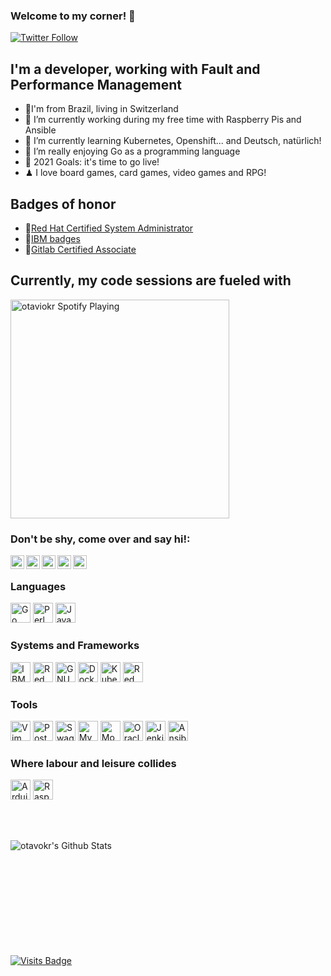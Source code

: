### Welcome to my corner! 👋

[![Twitter Follow](https://img.shields.io/twitter/follow/okrofatto?color=1DA1F2&logo=twitter&style=for-the-badge)](https://twitter.com/intent/follow?original_referer=https%3A%2F%2Fgithub.com%2Fotaviokr&screen_name=okrofatto)

## I'm a developer, working with Fault and Performance Management

- 🚂I'm from Brazil, living in Switzerland
- 🔭 I’m currently working during my free time with Raspberry Pis and Ansible
- 🧠 I’m currently learning Kubernetes, Openshift... and Deutsch, natürlich!
- 👯 I’m really enjoying Go as a programming language
- 🥅 2021 Goals: it's time to go live!
- ♟ I love board games, card games, video games and RPG!

## Badges of honor
- 🏅[Red Hat Certified System Administrator][rhcsa_certification]
- 🏅[IBM badges][ibm_badges]
- 🏅[Gitlab Certified Associate][gitlab_badge]

## Currently, my code sessions are fueled with
[<img src="https://novatorem.otaviokr.vercel.app/api/spotify" alt="otaviokr Spotify Playing" width=350 />](https://open.spotify.com/user/12166119813)

### Don't be shy, come over and say hi!:

[<img align="left" alt="otaviokr | YouTube" width="22px" src="https://cdn.jsdelivr.net/npm/simple-icons@v3/icons/youtube.svg" />][youtube]
[<img align="left" alt="okrofatto | Twitter" width="22px" src="https://cdn.jsdelivr.net/npm/simple-icons@v3/icons/twitter.svg" />][twitter]
[<img align="left" alt="otaviorofatto | LinkedIn" width="22px" src="https://cdn.jsdelivr.net/npm/simple-icons@v3/icons/linkedin.svg" />][linkedin]
[<img align="left" alt="otaviokr | Instagram" width="22px" src="https://cdn.jsdelivr.net/npm/simple-icons@v3/icons/instagram.svg" />][instagram]
[<img align="left" alt="otaviokr | Twitch" width="22px" src="https://cdn.jsdelivr.net/npm/simple-icons@v3/icons/twitch.svg" />][twitch]

<br />

### Languages

[<img alt="Go Language" height="32" width="32" src="https://cdn.jsdelivr.net/npm/simple-icons@v3/icons/go.svg" />][golang]
[<img alt="Perl" height="32" width="32" src="https://cdn.jsdelivr.net/npm/simple-icons@v3/icons/perl.svg" />][perl]
[<img alt="Java" height="32" width="32" src="https://cdn.jsdelivr.net/npm/simple-icons@v3/icons/java.svg" />][java]

### Systems and Frameworks
[<img alt="IBM" height="32" width="32" src="https://cdn.jsdelivr.net/npm/simple-icons@v3/icons/ibm.svg" />][ibm]
[<img alt="Red Hat Enterprise Linux" height="32" width="32" src="https://cdn.jsdelivr.net/npm/simple-icons@v3/icons/redhat.svg" />][redhat]
[<img alt="GNU Bash" height="32" width="32" src="https://cdn.jsdelivr.net/npm/simple-icons@v3/icons/gnubash.svg" />][bash]
[<img alt="Docker" height="32" width="32" src="https://cdn.jsdelivr.net/npm/simple-icons@v3/icons/docker.svg" />][docker]
[<img alt="Kubernetes" height="32" width="32" src="https://cdn.jsdelivr.net/npm/simple-icons@v3/icons/kubernetes.svg" />][kubernetes]
[<img alt="Red Hat OpenShift" height="32" width="32" src="https://cdn.jsdelivr.net/npm/simple-icons@v3/icons/redhatopenshift.svg" />][openshift]

### Tools
[<img alt="Vim" height="32" width="32" src="https://cdn.jsdelivr.net/npm/simple-icons@v3/icons/vim.svg" />][vim]
[<img alt="Postman" height="32" width="32" src="https://cdn.jsdelivr.net/npm/simple-icons@v3/icons/postman.svg" />][postman]
[<img alt="Swagger" height="32" width="32" src="https://cdn.jsdelivr.net/npm/simple-icons@v3/icons/swagger.svg" />][swagger]
[<img alt="MySQL" height="32" width="32" src="https://cdn.jsdelivr.net/npm/simple-icons@v3/icons/mysql.svg" />][mysql]
[<img alt="MongoDB" height="32" width="32" src="https://cdn.jsdelivr.net/npm/simple-icons@v3/icons/mongodb.svg" />][mongodb]
[<img alt="Oracle" height="32" width="32" src="https://cdn.jsdelivr.net/npm/simple-icons@v3/icons/oracle.svg" />][oracle]
[<img alt="Jenkins" height="32" width="32" src="https://cdn.jsdelivr.net/npm/simple-icons@v3/icons/jenkins.svg" />][jenkins]
[<img alt="Ansible" height="32" width="32" src="https://cdn.jsdelivr.net/npm/simple-icons@v3/icons/ansible.svg" />][ansible]

### Where labour and leisure collides
[<img alt="Arduino" height="32" width="32" src="https://cdn.jsdelivr.net/npm/simple-icons@v3/icons/arduino.svg" />][arduino]
[<img alt="Raspberry Pi" height="32" width="32" src="https://cdn.jsdelivr.net/npm/simple-icons@v3/icons/raspberrypi.svg" />][reapberrypi]

<br />
<br />

<p><img align="left" alt="otavokr's Github Stats" src="https://github-readme-stats.otaviokr.vercel.app/api?username=otaviokr&show_icons=true&theme=react" /></p>

<br/>
<br/>
<br/>
<br/>
<br/>
<br/>
<br/>
<br/>
<br/>
<br/>

[![Visits Badge](https://badges.pufler.dev/visits/otaviokr/topological-sort)](https://badges.pufler.dev)

[twitter-bot-repo]: https://github/com/otaviokr
[twitter]: https://twitter.com/okrofatto
[youtube]: https://www.youtube.com/channel/UCaMqdRlvRRFwmOmzc6TfRSw
[instagram]: https://www.instagram.com/otaviokr/
[linkedin]: https://www.linkedin.com/in/otaviorofatto/
[twitch]: https://www.twitch.tv/otavio_kr

[rhcsa_certification]: https://rhtapps.redhat.com/verify?certId=210-025-029
[ibm_badges]: https://www.youracclaim.com/users/otaviokr/badges
[gitlab_badge]: https://api.badgr.io/public/assertions/37bX5Qx5TIuhXvc2vLmOhw?identity__email=rofatto%40gmail.com

[golang]: https://golang.org
[perl]: https://perl.org
[java]: https://java.com
[ibm]: https://ibm.com
[redhat]: https://redhat.com
[bash]: https://gnu.org/software/bash
[docker]: https://docker.com
[kubernetes]: https://kubernetes.io
[openshift]: https://openshift.com
[vim]: https://vim.org
[postman]: https://postman.com
[swagger]: https://swagger.io
[mysql]: https://mysql.com
[mongodb]: https://mongodb.com
[oracle]: https://oracle.com
[jenkins]: https://jenkins.io
[ansible]: https://ansible.com
[arduino]: https://arduino.cc
[reapberrypi]: https://raspberrypi.org

